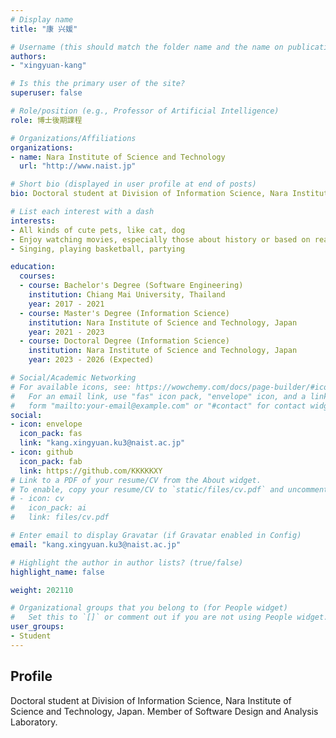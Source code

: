 ```yaml
---
# Display name
title: "康 兴媛"

# Username (this should match the folder name and the name on publications)
authors:
- "xingyuan-kang"

# Is this the primary user of the site?
superuser: false

# Role/position (e.g., Professor of Artificial Intelligence)
role: 博士後期課程

# Organizations/Affiliations
organizations:
- name: Nara Institute of Science and Technology
  url: "http://www.naist.jp"

# Short bio (displayed in user profile at end of posts)
bio: Doctoral student at Division of Information Science, Nara Institute of Science and Technology, Japan. Member of Software Design and Analysis Laboratory.

# List each interest with a dash
interests:
- All kinds of cute pets, like cat, dog
- Enjoy watching movies, especially those about history or based on real events
- Singing, playing basketball, partying

education:
  courses:
  - course: Bachelor's Degree (Software Engineering)
    institution: Chiang Mai University, Thailand
    year: 2017 - 2021
  - course: Master's Degree (Information Science)
    institution: Nara Institute of Science and Technology, Japan
    year: 2021 - 2023
  - course: Doctoral Degree (Information Science)
    institution: Nara Institute of Science and Technology, Japan
    year: 2023 - 2026 (Expected)

# Social/Academic Networking
# For available icons, see: https://wowchemy.com/docs/page-builder/#icons
#   For an email link, use "fas" icon pack, "envelope" icon, and a link in the
#   form "mailto:your-email@example.com" or "#contact" for contact widget.
social:
- icon: envelope
  icon_pack: fas
  link: "kang.xingyuan.ku3@naist.ac.jp"
- icon: github
  icon_pack: fab
  link: https://github.com/KKKKKXY
# Link to a PDF of your resume/CV from the About widget.
# To enable, copy your resume/CV to `static/files/cv.pdf` and uncomment the lines below.
# - icon: cv
#   icon_pack: ai
#   link: files/cv.pdf

# Enter email to display Gravatar (if Gravatar enabled in Config)
email: "kang.xingyuan.ku3@naist.ac.jp"

# Highlight the author in author lists? (true/false)
highlight_name: false

weight: 202110

# Organizational groups that you belong to (for People widget)
#   Set this to `[]` or comment out if you are not using People widget.
user_groups:
- Student
---
```



## Profile
Doctoral student at Division of Information Science, Nara Institute of Science and Technology, Japan. Member of Software Design and Analysis Laboratory.
